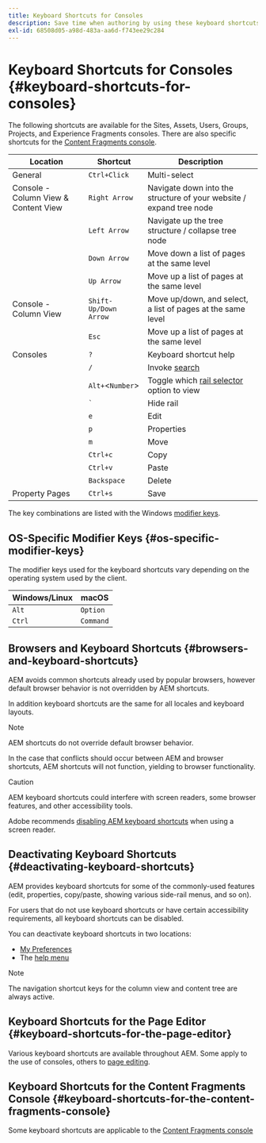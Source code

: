 ```yaml
---
title: Keyboard Shortcuts for Consoles
description: Save time when authoring by using these keyboard shortcuts
exl-id: 68508d05-a98d-483a-aa6d-f743ee29c284
---
```

# Keyboard Shortcuts for Consoles {#keyboard-shortcuts-for-consoles}

The following shortcuts are available for the Sites, Assets, Users, Groups, Projects, and Experience Fragments consoles. There are also specific shortcuts for the [Content Fragments console](#keyboard-shortcuts-for-the-content-fragments-console).

|Location|Shortcut|Description|
|---|---|---|
|General|`Ctrl+Click`|Multi-select|
|Console - Column View & Content View|`Right Arrow`|Navigate down into the structure of your website / expand tree node|
||`Left Arrow`|Navigate up the tree structure / collapse tree node|
||`Down Arrow`|Move down a list of pages at the same level|
||`Up Arrow`|Move up a list of pages at the same level|
|Console - Column View|`Shift-Up/Down Arrow`|Move up/down, and select, a list of pages at the same level|
||`Esc`|Move up a list of pages at the same level|
|Consoles|`?`|Keyboard shortcut help|
||`/`|Invoke [search](/help/sites-cloud/authoring/search.md)|
||`Alt+`&lt;`Number`&gt;|Toggle which [rail selector](/help/sites-cloud/authoring/basic-handling.md#rail-selector) option to view|
||``` ` ```|Hide rail|
||`e`|Edit|
||`p`|Properties|
||`m`|Move|
||`Ctrl+c`|Copy|
||`Ctrl+v`|Paste|
||`Backspace`|Delete|
|Property Pages|`Ctrl+s`|Save|

The key combinations are listed with the Windows [modifier keys](#os-specific-modifier-keys).

## OS-Specific Modifier Keys {#os-specific-modifier-keys}

The modifier keys used for the keyboard shortcuts vary depending on the operating system used by the client.

|Windows/Linux|macOS|
|---|---|
|`Alt`|`Option`|
|`Ctrl`|`Command`|

## Browsers and Keyboard Shortcuts {#browsers-and-keyboard-shortcuts}

AEM avoids common shortcuts already used by popular browsers, however default browser behavior is not overridden by AEM shortcuts.

In addition keyboard shortcuts are the same for all locales and keyboard layouts.

>[!NOTE]
>
>AEM shortcuts do not override default browser behavior.
>
>In the case that conflicts should occur between AEM and browser shortcuts, AEM shortcuts will not function, yielding to browser functionality.

>[!CAUTION]
>
>AEM keyboard shortcuts could interfere with screen readers, some browser features, and other accessibility tools.
>
>Adobe recommends [disabling AEM keyboard shortcuts](#deactivating-keyboard-shortcuts) when using a screen reader.

## Deactivating Keyboard Shortcuts {#deactivating-keyboard-shortcuts}

AEM provides keyboard shortcuts for some of the commonly-used features (edit, properties, copy/paste, showing various side-rail menus, and so on).

For users that do not use keyboard shortcuts or have certain accessibility requirements, all keyboard shortcuts can be disabled.

You can deactivate keyboard shortcuts in two locations:

* [My Preferences](/help/sites-cloud/authoring/account-environment.md#my-preferences)
* The [help menu](/help/sites-cloud/authoring/basic-handling.md#accessing-help)

>[!NOTE]
>
>The navigation shortcut keys for the column view and content tree are always active.

## Keyboard Shortcuts for the Page Editor {#keyboard-shortcuts-for-the-page-editor}

Various keyboard shortcuts are available throughout AEM. Some apply to the use of consoles, others to [page editing](/help/sites-cloud/authoring/page-editor/keyboard-shortcuts.md).

## Keyboard Shortcuts for the Content Fragments Console {#keyboard-shortcuts-for-the-content-fragments-console}

Some keyboard shortcuts are applicable to the [Content Fragments console](/help/sites-cloud/administering/content-fragments/keyboard-shortcuts.md)